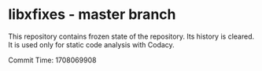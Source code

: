 # libxfixes - master branch

This repository contains frozen state of the repository.
Its history is cleared. It is used only for static code
analysis with Codacy.

Commit Time: 1708069908